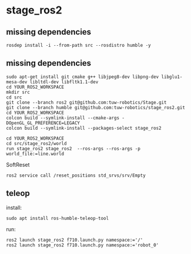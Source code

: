 # stage_ros2

## missing dependencies
```
rosdep install -i --from-path src --rosdistro humble -y

```

## missing dependencies

```
sudo apt-get install git cmake g++ libjpeg8-dev libpng-dev libglu1-mesa-dev libltdl-dev libfltk1.1-dev
cd YOUR_ROS2_WORKSPACE
mkdir src
cd src
git clone --branch ros2 git@github.com:tuw-robotics/Stage.git
git clone --branch humble git@github.com:tuw-robotics/stage_ros2.git
cd YOUR_ROS2_WORKSPACE
colcon build --symlink-install --cmake-args -DOpenGL_GL_PREFERENCE=LEGACY 
colcon build --symlink-install --packages-select stage_ros2        
```

```
cd YOUR_ROS2_WORKSPACE
cd src/stage_ros2/world
run stage_ros2 stage_ros2  --ros-args --ros-args -p world_file:=line.world 
```

SoftReset

```
ros2 service call /reset_positions std_srvs/srv/Empty
```
## teleop
install:
```
sudo apt install ros-humble-teleop-tool
```
run:
```
ros2 launch stage_ros2 f710.launch.py namespace:='/'
ros2 launch stage_ros2 f710.launch.py namespace:='robot_0'
```
